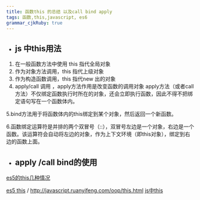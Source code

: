 ```yaml
---
title: 函数this 的总结 以及call bind apply 
tags: 函数,this,javascript, es6
grammar_cjkRuby: true
---
```


*  ## js 中this用法

 1. 在一般函数方法中使用 this 指代全局对象
 2. 作为对象方法调用，this 指代上级对象
 3. 作为构造函数调用，this 指代new 出的对象
 4. apply/call 调用 ，apply方法作用是改变函数的调用对象
	apply方法（或者call方法）不仅绑定函数执行时所在的对象，还会立即执行函数，因此不得不把绑定语句写在一个函数体内。
	
	
 5.bind方法用于将函数体内的this绑定到某个对象，然后返回一个新函数。
	
6.函数绑定运算符是并排的两个双冒号（::），双冒号左边是一个对象，右边是一个函数。该运算符会自动将左边的对象，作为上下文环境（即this对象），绑定到右边的函数上面。	

* ## apply /call  bind的使用

[es5的this几种情况][1]

[es5 this](http://www.cnblogs.com/pabitel/p/5922511.html) / http://javascript.ruanyifeng.com/oop/this.html
[js中this](https://segmentfault.com/a/1190000003046071)


  [1]: http://javascript.ruanyifeng.com/oop/this.html